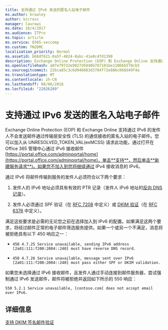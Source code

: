 ```yaml
---
title: 支持通过 IPv6 发送的匿名入站电子邮件
ms.author: krowley
author: kccross
manager: laurawi
ms.date: 10/4/2017
ms.audience: ITPro
ms.topic: article
ms.service: O365-seccomp
ms.custom: TN2DMC
localization_priority: Normal
ms.assetid: b68df621-0a5f-4824-8abc-41e0c4fd1398
description: Exchange Online Protection (EOP) 和 Exchange Online 支持通过 IPv6 的发件人不会发送邮件通过传输层安全性 (TLS) 的通信接收的匿名入站的电子邮件。您可以加入从 UNRESOLVED_TOKEN_VAL(exMCSS) 请求此功能，通过打开在 Office 365 管理中心通过 IPv6 接收邮件https://portal.office.com/adminportal/home，单击支持，然后单击新建服务请求)。如果您不加入到您将继续通过 IPv4 接收消息的 IPv6。
ms.openlocfilehash: a07e79732e9027d5848b787101be11066b5f0cb5
ms.sourcegitcommit: 22bca85c3c6d946083d3784f72e886c068d49f4a
ms.translationtype: MT
ms.contentlocale: zh-CN
ms.lasthandoff: 08/06/2018
ms.locfileid: "22026289"
---
```

# <a name="support-for-anonymous-inbound-email-messages-over-ipv6"></a>支持通过 IPv6 发送的匿名入站电子邮件

Exchange Online Protection (EOP) 和 Exchange Online 支持通过 IPv6 的发件人不会发送邮件通过传输层安全性 (TLS) 的通信接收的匿名入站的电子邮件。您可以加入从 UNRESOLVED_TOKEN_VAL(exMCSS) 请求此功能，通过打开在 Office 365 管理中心通过 IPv6 接收邮件[https://portal.office.com/adminportal/home](https://portal.office.com/adminportal/home)，单击**支持**，然后单击**新建服务请求**)。如果您不加入到您将继续通过 IPv4 接收消息的 IPv6。
  
通过 IPv6 将邮件传输到服务的发件人必须符合以下两个要求：
  
1. 发件人的 IPv6 地址必须具有有效的 PTR 记录（发件人 IPv6 地址的[反向 DNS 记录](https://en.wikipedia.org/wiki/Reverse_DNS_lookup)）。 
    
2. 发件人必须通过 SPF 验证（在 [RFC 7208](https://tools.ietf.org/html/rfc7208) 中定义）或 [DKIM 验证](http://dkim.org/)（在 [RFC 6376](https://www.rfc-editor.org/rfc/rfc6376.txt) 中定义）。
    
满足这些要求是必需的无论您之前在选择加入到 IPv6 的配置。如果满足这两个要求，将经过邮件正常的电子邮件筛选服务提供。如果一个或另一个不满足，消息将被拒绝具有以下 450 响应之一：
  
-  `450 4.7.25 Service unavailable, sending IPv6 address [2a01:111:f200:2004::240] must have reverse DNS record.`
    
-  `450 4.7.26 Service unavailable, message sent over IPv6 [2a01:111:f200:2004::240] must pass either SPF or DKIM validation.`
    
如果您未选择通过 IPv6 接收邮件，且发件人通过手动连接到邮件服务器，尝试强制通过 IPv6 发送邮件，邮件将被拒绝并返回如下所示的 550 响应：
  
 `550 5.2.1 Service unavailable, [contoso.com] does not accept email over IPv6.`
  
## <a name="for-more-information"></a>详细信息

[支持 DKIM 签名邮件验证](support-for-validation-of-dkim-signed-messages.md)
  

